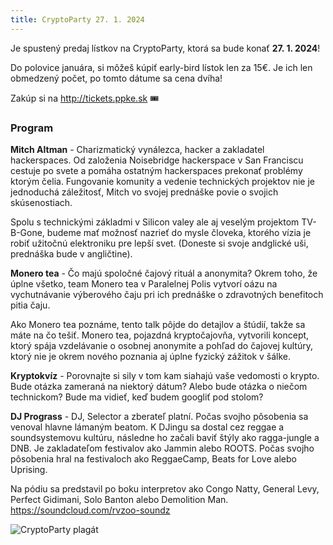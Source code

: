 ```yaml
---
title: CryptoParty 27. 1. 2024
---
```

Je spustený predaj lístkov na CryptoParty, ktorá sa bude konať **27. 1. 2024**!

Do polovice januára, si môžeš kúpiť early-bird lístok len za 15€. Je ich len obmedzený počet, po tomto dátume sa cena dvíha!

Zakúp si na http://tickets.ppke.sk 🎟️

### Program

**Mitch Altman** - Charizmatický vynálezca, hacker a zakladatel hackerspaces. Od založenia Noisebridge hackerspace v San Franciscu cestuje po svete a pomáha ostatným hackerspaces prekonať problémy ktorým čelia. Fungovanie komunity a vedenie technických projektov nie je jednoduchá záležitosť, Mitch vo svojej prednáške povie o svojich skúsenostiach.

Spolu s technickými základmi v Silicon valey ale aj veselým projektom TV-B-Gone, budeme mať možnosť nazrieť do mysle človeka, ktorého vízia je robiť užitočnú elektroniku pre lepší svet. (Doneste si svoje andglické uši, prednáška bude v angličtine).

**Monero tea** - Čo majú spoločné čajový rituál a anonymita? Okrem toho, že úplne všetko, team Monero tea v Paralelnej Polis vytvorí oázu na vychutnávanie výberového čaju pri ich prednáške o zdravotných benefitoch pitia čaju.

Ako Monero tea poznáme, tento talk pôjde do detajlov a štúdií, takže sa máte na čo tešiť. Monero tea, pojazdná kryptočajovňa, vytvorili koncept, ktorý spája vzdelávanie o osobnej anonymite a pohľad do čajovej kultúry, ktorý nie je okrem nového poznania aj úplne fyzický zážitok v šálke.

**Kryptokvíz** - Porovnajte si sily v tom kam siahajú vaše vedomosti o krypto. Bude otázka zameraná na niektorý dátum? Alebo bude otázka o niečom technickom? Bude ma vidieť, keď budem googliť pod stolom?

**DJ Prograss** - DJ, Selector a zberateľ platní. Počas svojho pôsobenia sa venoval hlavne lámaným beatom. K DJingu sa dostal cez reggae a soundsystemovu kultúru, následne ho začali baviť štýly ako ragga-jungle a DNB. Je zakladateľom festivalov ako Jammin alebo ROOTS. Počas svojho pôsobenia hral na festivaloch ako ReggaeCamp, Beats for Love alebo Uprising.

Na pódiu sa predstavil po boku interpretov ako Congo Natty, General Levy, Perfect Gidimani, Solo Banton alebo Demolition Man. https://soundcloud.com/rvzoo-soundz

![CryptoParty plagát](/assets/cryptoparty2024.jpg)